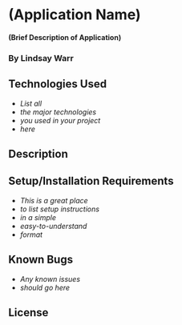 # (Application Name)

#### (Brief Description of Application)

### By Lindsay Warr

## Technologies Used

* _List all_
* _the major technologies_
* _you used in your project_
* _here_

## Description

## Setup/Installation Requirements

* _This is a great place_
* _to list setup instructions_
* _in a simple_
* _easy-to-understand_
* _format_

## Known Bugs

* _Any known issues_
* _should go here_

## License